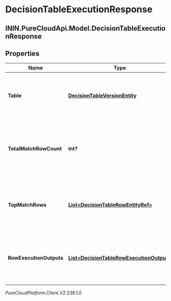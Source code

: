 # DecisionTableExecutionResponse

## ININ.PureCloudApi.Model.DecisionTableExecutionResponse

## Properties

|Name | Type | Description | Notes|
|------------ | ------------- | ------------- | -------------|
| **Table** | [**DecisionTableVersionEntity**](DecisionTableVersionEntity) | The decision table version entity that was executed. | [optional] |
| **TotalMatchRowCount** | **int?** | Total number of rows that matched execution input and would return results | [optional] |
| **TopMatchRows** | [**List&lt;DecisionTableRowEntityRef&gt;**](DecisionTableRowEntityRef) | Top 5 rows matching execution input, excluding the one produced the result. | [optional] |
| **RowExecutionOutputs** | [**List&lt;DecisionTableRowExecutionOutput&gt;**](DecisionTableRowExecutionOutput) | The output data for each executed row for which output is collected. | [optional] |



_PureCloudPlatform.Client.V2 239.1.0_
